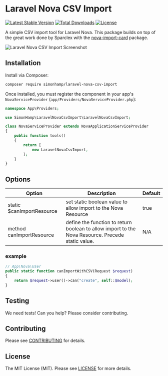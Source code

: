 # Laravel Nova CSV Import

[![Latest Stable Version](https://poser.pugx.org/simonhamp/laravel-nova-csv-import/v/stable)](https://packagist.org/packages/simonhamp/laravel-nova-csv-import)
[![Total Downloads](https://poser.pugx.org/simonhamp/laravel-nova-csv-import/downloads)](https://packagist.org/packages/simonhamp/laravel-nova-csv-import)
[![License](https://poser.pugx.org/simonhamp/laravel-nova-csv-import/license)](https://packagist.org/packages/simonhamp/laravel-nova-csv-import)

A simple CSV import tool for Laravel Nova. This package builds on top of the great work done by Sparclex with the [nova-import-card](https://github.com/Sparclex/nova-import-card) package.

![Laravel Nova CSV Import Screenshot](https://raw.githubusercontent.com/simonhamp/laravel-nova-csv-import/master/screenshots/readme.png)

## Installation

Install via Composer:

```bash
composer require simonhamp/laravel-nova-csv-import
```

Once installed, you must register the component in your app's `NovaServiceProvider` (`app/Providers/NovaServiceProvider.php`):

```php
namespace App\Providers;

use SimonHamp\LaravelNovaCsvImport\LaravelNovaCsvImport;

class NovaServiceProvider extends NovaApplicationServiceProvider
{
    public function tools()
    {
        return [
            new LaravelNovaCsvImport,
        ];
    }
}
```

## Options
|Option|Description|Default|
|------|-----------|-------|
static $canImportResource | set static boolean value to allow import to the Nova Resource | true
method canImportResource | define the function to return boolean to allow import to the Nova Resource. Precede static value. | N/A
  
  
### example 
  
```php
// App\Nova\User
public static function canImportWithCSV(Request $request)
{
    return $request->user()->can("create", self::$model);
}
```

## Testing

We need tests! Can you help? Please consider contributing.

## Contributing

Please see [CONTRIBUTING](CONTRIBUTING.md) for details.

## License

The MIT License (MIT). Please see [LICENSE](LICENSE.md) for more details.
